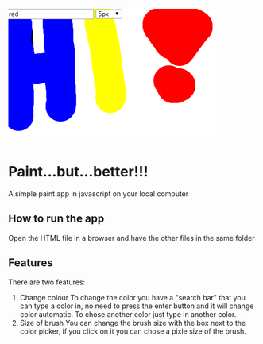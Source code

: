 ![HI](https://github.com/ellegamee/Paint...but...better/raw/master/featureimage.png)

# Paint...but...better!!!
A simple paint app in javascript on your local computer

## How to run the app
Open the HTML file in a browser and have the other files in the same folder

## Features
There are two features:
1. Change colour
To change the color you have a "search bar" that you can type a color in, no need
to press the enter button and it will change color automatic. To chose another
color just type in another color.
2. Size of brush
You can change the brush size with the box next to the color picker, if you click
on it you can chose a pixle size of the brush.